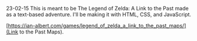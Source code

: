 23-02-15
This is meant to be The Legend of Zelda: A Link to the Past made as a text-based adventure. I'll be making it with HTML, CSS, and JavaScript.

[https://ian-albert.com/games/legend_of_zelda_a_link_to_the_past_maps/](Link to the Past Maps).
